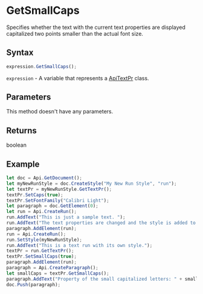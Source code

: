 # GetSmallCaps

Specifies whether the text with the current text properties are displayed capitalized two points smaller than the actual font size.

## Syntax

```javascript
expression.GetSmallCaps();
```

`expression` - A variable that represents a [ApiTextPr](../ApiTextPr.md) class.

## Parameters

This method doesn't have any parameters.

## Returns

boolean

## Example



```javascript editor-
let doc = Api.GetDocument();
let myNewRunStyle = doc.CreateStyle("My New Run Style", "run");
let textPr = myNewRunStyle.GetTextPr();
textPr.SetCaps(true);
textPr.SetFontFamily("Calibri Light");
let paragraph = doc.GetElement(0);
let run = Api.CreateRun();
run.AddText("This is just a sample text. ");
run.AddText("The text properties are changed and the style is added to the paragraph. ");
paragraph.AddElement(run);
run = Api.CreateRun();
run.SetStyle(myNewRunStyle);
run.AddText("This is a text run with its own style.");
textPr = run.GetTextPr();
textPr.SetSmallCaps(true);
paragraph.AddElement(run);
paragraph = Api.CreateParagraph();
let smallCaps = textPr.GetSmallCaps();
paragraph.AddText("Property of the small capitalized letters: " + smallCaps);
doc.Push(paragraph);
```
